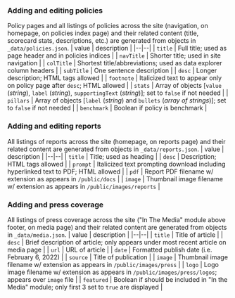 ### Adding and editing policies
Policy pages and all listings of policies across the site (navigation, on homepage, on policies index page) and their related content (title, scorecard stats, descriptions, etc.) are generated from objects in `_data/policies.json`.
| value | description |
|--|--|
| `title` | Full title; used as page header and in policies indices |
| `navTitle` | Shorter title; used in site navigation |
| `colTitle` | Shortest title/abbreviations; used as data explorer column headers |
| `subTitle` | One sentence description |
| `desc` | Longer description; HTML tags allowed |
| `footnote` | Italicized text to appear only on policy page after `desc`; HTML allowed |
| `stats` | Array of objects [`value` (*string*), `label` (*string*), `supportingText` (*string*)]; set to `false` if not needed |
| `pillars` | Array of objects [`label` (*string*) and `bullets` (*array of strings*)]; set to `false` if not needed |
| `benchmark` | Boolean if policy is benchmark |


### Adding and editing reports
All listings of reports across the site (homepage, on reports page) and their related content are generated from objects in `_data/reports.json`.
| value | description |
|--|--|
| `title` | Title; used as heading |
| `desc` | Description; HTML tags allowed |
| `prompt` | Italicized text prompting download including hyperlinked text to PDF; HTML allowed |
| `pdf` | Report PDF filename w/ extension as appears in `/public/docs` |
| `image` | Thumbnail image filename w/ extension as appears in `/public/images/reports` |


### Adding and press coverage
All listings of press coverage across the site ("In The Media" module above footer, on media page) and their related content are generated from objects in `_data/media.json`.
| value | description |
|--|--|
| `title` | Title of article |
| `desc` | Brief description of article; only appears under most recent article on media page |
| `url` | URL of article |
| `date` | Formatted publish date (i.e. February 6, 2022) |
| `source` | Title of publication |
| `image` | Thumbnail image filename w/ extension as appears in `/public/images/press` |
| `logo` | Logo image filename w/ extension as appears in `/public/images/press/logos`; appears over `image` file |
| `featured` | Boolean if should be included in "In the Media" module; only first 3 set to `true` are displayed |